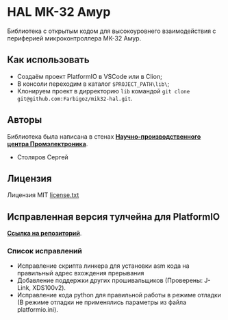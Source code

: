 # HAL МК-32 Амур

Библиотека с открытым кодом для высокоуровнего взаимодействия с периферией микроконтроллера МК-32 Амур.

## Как использовать

- Создаём проект PlatformIO в VSCode или в Clion;
- В консоли переходим в каталог `$PROJECT_PATH\lib\`;
- Клонируем проект в дирректорию `lib` командой `git clone git@github.com:Farbigoz/mik32-hal.git`.

## Авторы

Библиотека была написана в стенах [**Научно-производственного центра Промэлектроника**](https://www.npcprom.ru/).

- Столяров Сергей

## Лицензия

Лицензия MIT [license.txt](license.txt)

## Исправленная версия тулчейна для PlatformIO

[**Ссылка на репозиторий**](https://github.com/Farbigoz/mik32-platformio).

### Список исправлений

- Исправление скрипта линкера для установки asm кода на правильный адрес вхождения прерывания
- Добавление поддержки других прошивальщиков (Проверены: J-Link, XDS100v2).
- Исправление кода python для правильной работы в режиме отладки (В режиме отладки не применялись параметры из файла platformio.ini).


